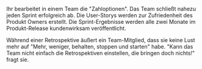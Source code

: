Ihr bearbeitet in einem Team die &quot;Zahloptionen&quot;. Das Team schließt nahezu jeden Sprint erfolgreich ab. Die User-Storys werden zur Zufriedenheit des Produkt Owners erstellt. Die Sprint-Ergebnisse werden alle zwei Monate im Produkt-Release kundenwirksam veröffentlicht.  

Während einer Retrospektive äußert ein Team-Mitglied, dass sie keine Lust mehr auf &quot;Mehr, weniger, behalten, stoppen und starten&quot; habe. &quot;Kann das Team nicht einfach die Retrospektiven einstellen, die bringen doch nichts!&quot; fragt sie.
